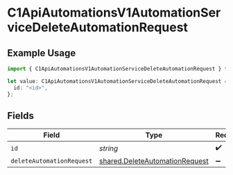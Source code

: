 # C1ApiAutomationsV1AutomationServiceDeleteAutomationRequest

## Example Usage

```typescript
import { C1ApiAutomationsV1AutomationServiceDeleteAutomationRequest } from "conductorone-sdk-typescript/sdk/models/operations";

let value: C1ApiAutomationsV1AutomationServiceDeleteAutomationRequest = {
  id: "<id>",
};
```

## Fields

| Field                                                                                   | Type                                                                                    | Required                                                                                | Description                                                                             |
| --------------------------------------------------------------------------------------- | --------------------------------------------------------------------------------------- | --------------------------------------------------------------------------------------- | --------------------------------------------------------------------------------------- |
| `id`                                                                                    | *string*                                                                                | :heavy_check_mark:                                                                      | N/A                                                                                     |
| `deleteAutomationRequest`                                                               | [shared.DeleteAutomationRequest](../../../sdk/models/shared/deleteautomationrequest.md) | :heavy_minus_sign:                                                                      | N/A                                                                                     |